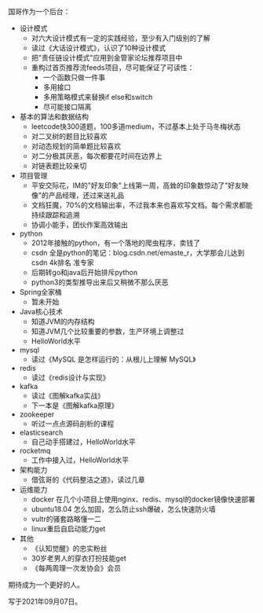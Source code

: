 国哥作为一个后台：
* 设计模式
    * 对六大设计模式有一定的实践经验，至少有入门级别的了解
    * 读过《大话设计模式》，认识了10种设计模式
    * 把"责任链设计模式"应用到金管家论坛推荐项目中
    * 重构过首页推荐流feeds项目，尽可能保证了可读性：
        * 一个函数只做一件事
        * 多用接口
        * 多用策略模式来替换if else和switch
        * 尽可能接口隔离
* 基本的算法和数据结构
    * leetcode快300道题，100多道medium，不过基本上处于马冬梅状态
    * 对二叉树的题目比较喜欢
    * 对动态规划的简单题比较喜欢
    * 对二分极其厌恶，每次都要花时间在边界上
    * 对链表题比较亲切
* 项目管理
    * 平安交际花，IM的"好友印象"上线第一周，高耸的印象数惊动了"好友映像"的产品经理，还过来送礼品
    * 文档狂魔，70%的文档输出率，不过我本来也喜欢写文档。每个需求都能持续跟踪和追溯
    * 协调小能手，团伙作案高效输出
* python
    * 2012年接触的python，有一个落地的爬虫程序，卖钱了
    * csdn 全是python的笔记：blog.csdn.net/emaste_r，大学那会儿达到csdn 4k排名 准专家
    * 后期转go和java后开始排斥python
    * python3的类型推导出来后又稍微不那么厌恶
* Spring全家桶
    * 暂未开始
* Java核心技术
    * 知道JVM的内存结构
    * 知道JVM几个比较重要的参数，生产环境上调整过
    * HelloWorld水平
* mysql
    * 读过《MySQL 是怎样运行的：从根儿上理解 MySQL》
* redis
    * 读过《redis设计与实现》
* kafka
    * 读过《图解kafka实战》
    * 下一本是《图解kafka原理》
* zookeeper
    * 听过一点点源码剖析的课程
* elasticsearch
    * 自己动手搭建过，HelloWorld水平
* rocketmq
    * 工作中接入过，HelloWorld水平
* 架构能力
    * 借弦哥的《代码整洁之道》，读过几章
* 运维能力
    * docker 在几个小项目上使用nginx、redis、mysql的docker镜像快速部署
    * ubuntu18.04 怎么加固，怎么防止ssh爆破，怎么快速防火墙
    * vultr的骚套路略懂一二
    * linux重启自启动能力get
* 其他
    * 《认知觉醒》的忠实粉丝
    * 30岁老男人的穿衣打扮技能get
    * 《每两周理一次发协会》会员    
    

期待成为一个更好的人。

写于2021年09月07日。
